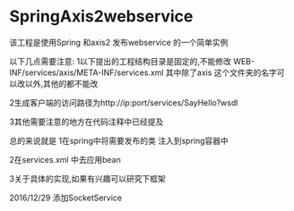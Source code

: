 # SpringAxis2webservice
该工程是使用Spring 和axis2 发布webservice 的一个简单实例

以下几点需要注意:
1以下提出的工程结构目录是固定的,不能修改
 WEB-INF/services/axis/META-INF/services.xml
 其中除了axis 这个文件夹的名字可以改以外,其他的都不能改
 
2生成客户端的访问路径为http://ip:port/services/SayHello?wsdl

3其他需要注意的地方在代码注释中已经提及

总的来说就是
1在spring中将需要发布的类 注入到spring容器中

2在services.xml 中去应用bean

3关于具体的实现,如果有兴趣可以研究下框架


>>>>>>>>>>>>>>>>>>>>>>>>>>>>>>>>
2016/12/29
添加SocketService


